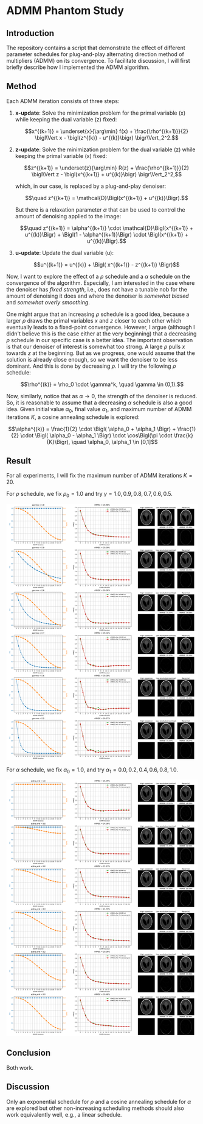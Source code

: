 ADMM Phantom Study
==================


Introduction
------------

The repository contains a script that demonstrate the effect of different parameter schedules
for plug-and-play alternating direction method of multipliers (ADMM) on its convergence. 
To facilitate discussion, I will first briefly describe how I implemented the ADMM algorithm.

Method
------

Each ADMM iteration consists of three steps:
1. **x-update**: Solve the minimization problem for the primal variable \(x\) while keeping the dual variable \(z\) fixed:
    <p align="center">
    $$x^{(k+1)} = \underset{x}{\arg\min} f(x) + \frac{\rho^{(k+1)}}{2} \bigl\Vert x - \bigl(z^{(k)} - u^{(k)}\bigr) \bigr\Vert_2^2.$$
    </p>

2. **z-update**: Solve the minimization problem for the dual variable \(z\) while keeping the primal variable \(x\) fixed:
    <p align="center">
    $$z^{(k+1)} = \underset{z}{\arg\min} R(z) + \frac{\rho^{(k+1)}}{2} \bigl\Vert z - \bigl(x^{(k+1)} + u^{(k)}\bigr) \bigr\Vert_2^2,$$
    </p>
    
    which, in our case, is replaced by a plug-and-play denoiser:
    <p align="center">
    $$\quad z^{(k+1)} = \mathcal{D}\Bigl(x^{(k+1)} + u^{(k)}\Bigr).$$
    </p>
    
    But there is a relaxation parameter $\alpha$ that can be used to control the amount of denoising applied to the image:
    <p align="center">
    $$\quad z^{(k+1)} = \alpha^{(k+1)} \cdot \mathcal{D}\Bigl(x^{(k+1)} + u^{(k)}\Bigr) + \Bigl(1 - \alpha^{(k+1)}\Bigr) \cdot \Bigl(x^{(k+1)} + u^{(k)}\Bigr).$$
    </p>

3. **u-update**: Update the dual variable \(u\):
    <p align="center">
    $$u^{(k+1)} = u^{(k)} + \Bigl( x^{(k+1)} - z^{(k+1)} \Bigr)$$
    </p>
    
Now, I want to explore the effect of a $\rho$ schedule and a $\alpha$ schedule on the convergence of the algorithm. Especially, I am interested in the case where the denoiser has *fixed strength*, i.e., does not have a tunable nob for the amount of denoising it does and where the denoiser is *somewhat biased* and *somewhat overly smoothing*.

One might argue that an increasing $\rho$ schedule is a good idea, because a larger $\rho$ draws the primal variables $x$ and $z$ closer to each other which eventually leads to a fixed-point convergence. However, I argue (although I didn't believe this is the case either at the very beginning) that a decreasing $\rho$ schedule in our specific case is a better idea. The important observation is that our denoiser of interest is somewhat too strong. A large $\rho$ pulls $x$ towards $z$ at the beginning. But as we progress, one would assume that the solution is already close enough, so we want the denoiser to be less dominant. And this is done by decreasing $\rho$. I will try the following $\rho$ schedule:
<p align="center">
$$\rho^{(k)} = \rho_0 \cdot \gamma^k, \quad \gamma \in (0,1).$$
</p>

Now, similarly, notice that as $\alpha \to 0$, the strength of the denoiser is reduced. So, it is reasonable to assume that a decreasing $\alpha$ schedule is also a good idea. Given initial value $\alpha_0$, final value $\alpha_1$, and maximum number of ADMM iterations $K$, a cosine annealing schedule is explored:
<p align="center">
$$\alpha^{(k)} = \frac{1}{2} \cdot \Bigl( \alpha_0 + \alpha_1 \Bigr) + \frac{1}{2} \cdot \Bigl( \alpha_0 - \alpha_1 \Bigr) \cdot \cos\Bigl(\pi \cdot \frac{k}{K}\Bigr), \quad \alpha_0, \alpha_1 \in [0,1]$$
</p>

Result
------

For all experiments, I will fix the maximum number of ADMM iterations $K = 20$. 

For $\rho$ schedule, we fix $\rho_0 = 1.0$ and try $\gamma = 1.0, 0.9, 0.8, 0.7, 0.6, 0.5$.

![rho schedule](phantom_rho_all.png)

For $\alpha$ schedule, we fix $\alpha_0 = 1.0$, and try $\alpha_1 = 0.0, 0.2, 0.4, 0.6, 0.8, 1.0$.

![alpha schedule](phantom_alpha_all.png)

Conclusion
----------

Both work.

Discussion
----------

Only an exponential schedule for $\rho$ and a cosine annealing schedule for $\alpha$ are explored but other non-increasing scheduling methods should also work equivalently well, e.g., a linear schedule.
